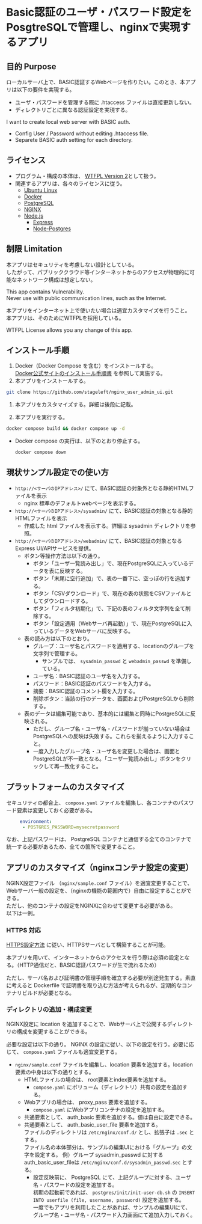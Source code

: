 # Basic認証のユーザ・パスワード設定をPosgtreSQLで管理し、nginxで実現するアプリ

## 目的 Purpose

ローカルサーバ上で、BASIC認証するWebページを作りたい。このとき、本アプリは以下の要件を実現する。

* ユーザ・パスワードを管理する際に .htaccess ファイルは直接更新しない。
* ディレクトリごとに異なる認証設定を実現する。

I want to create local web server with BASIC auth.

* Config User / Password without editing .htaccess file.
* Separete BASIC auth setting for each directory.

## ライセンス

* プログラム・構成の本体は、 [WTFPL Version 2](LICENSE)として扱う。
* 関連するアプリは、各々のライセンスに従う。
  * [Ubuntu Linux](https://jp.ubuntu.com/)
  * [Docker](https://www.docker.com/ja-jp/)
  * [PostgreSQL](https://www.postgresql.org/)
  * [NGINX](https://www.nginx.com/)
  * [Node.js](https://nodejs.org/en)
    * [Express](https://expressjs.com/ja/)
    * [Node-Postgres](https://node-postgres.com/)

## 制限 Limitation

本アプリはセキュリティを考慮しない設計としている。 \
したがって、パブリッククラウド等インターネットからのアクセスが物理的に可能なネットワーク構成は想定しない。

This app contains Vulnerability. \
Never use with public communication lines, such as the Internet.

本アプリをインターネット上で使いたい場合は適宜カスタマイズを行うこと。
本アプリは、そのためにWTFPLを採用している。

WTFPL License allows you any change of this app.

## インストール手順

1. Docker（Docker Compose を含む）をインストールする。 \
   [Docker公式サイトのインストール手順書](https://docs.docker.com/engine/install/) を参照して実施する。
1. 本アプリをインストールする。

  ```bash
  git clone https://github.com/stageleft/nginx_user_admin_ui.git
  ```

1. 本アプリをカスタマイズする。詳細は後段に記載。

1. 本アプリを実行する。

  ```bash
  docker compose build && docker compose up -d
  ```

* Docker compose の実行は、以下のとおり停止する。

  ```bash
  docker compose down
  ```

## 現状サンプル設定での使い方

* `http://<サーバのIPアドレス>/` にて、BASIC認証の対象外となる静的HTMLファイルを表示
  * nginx 標準のデフォルトwebページを表示する。
* `http://<サーバのIPアドレス>/sysadmin/` にて、BASIC認証の対象となる静的HTMLファイルを表示
  * 作成した html ファイルを表示する。詳細は sysadmin ディレクトリを参照。
* `http://<サーバのIPアドレス>/webadmin/` にて、BASIC認証の対象となるExpress UI/APIサービスを提供。
  * ボタン等操作方法は以下の通り。
    * ボタン「ユーザ一覧読み出し」で、現在PostgreSQLに入っているデータを表に反映する。
    * ボタン「末尾に空行追加」で、表の一番下に、空っぽの行を追加する。
    * ボタン「CSVダウンロード」で、現在の表の状態をCSVファイルとしてダウンロードする。
    * ボタン「フィルタ初期化」で、下記の表のフィルタ文字列を全て削除する。
    * ボタン「設定適用（Webサーバ再起動）」で、現在PostgreSQLに入っているデータをWebサーバに反映する。
  * 表の読み方は以下のとおり。
    * グループ：ユーザ名とパスワードを適用する、locationのグループを文字列で管理する。
      * サンプルでは、 `sysadmin_passwd` と `webadmin_passwd` を準備している。
    * ユーザ名：BASIC認証のユーザ名を入力する。
    * パスワード：BASIC認証のパスワードを入力する。
    * 摘要：BASIC認証のコメント欄を入力する。
    * 削除ボタン：当該の行のデータを、画面およびPostgreSQLから削除する。
  * 表のデータは編集可能であり、基本的には編集と同時にPostgreSQLに反映される。
    * ただし、グループ名・ユーザ名・パスワードが揃っていない場合はPostgreSQLへの反映は失敗する。これらを揃えるように入力すること。
    * 一度入力したグループ名・ユーザ名を変更した場合は、画面とPostgreSQLが不一致となる。「ユーザ一覧読み出し」ボタンをクリックして再一致化すること。

## プラットフォームのカスタマイズ

セキュリティの都合上、 `compose.yaml` ファイルを編集し、各コンテナのパスワード要素は変更しておく必要がある。

```yaml
     environment:
      - POSTGRES_PASSWORD=mysecretpassword
```

なお、上記パスワードは、 PostgreSQL コンテナと通信する全てのコンテナで統一する必要があるため、全ての箇所で変更すること。

## アプリのカスタマイズ（nginxコンテナ設定の変更）

NGINX設定ファイル （`nginx/sample.conf` ファイル）を適宜変更することで、Webサーバ一般の設定を、（nginxの機能の範囲内で）自由に設定することができる。\
ただし、他のコンテナの設定をNGINXに合わせて変更する必要がある。\
以下は一例。

### HTTPS 対応

[HTTPS設定方法](http://nginx.org/en/docs/http/configuring_https_servers.html) に従い、HTTPSサーバとして構築することが可能。

本アプリを用いて、インターネットからのアクセスを行う際は必須の設定となる。（HTTP通信だと、BASIC認証パスワードが生で流れるため）

ただし、サーバ名および証明書の管理手順を確立する必要が別途発生する。素直に考えると Dockerfile で証明書を取り込む方法が考えられるが、定期的なコンテナリビルドが必要となる。

### ディレクトリの追加・構成変更

NGINX設定に location を追加することで、Webサーバ上で公開するディレクトリの構成を変更することができる。

必要な設定は以下の通り。
NGINX の設定に従い、以下の設定を行う。必要に応じて、 `compose.yaml` ファイルも適宜変更する。

* `nginx/sample.conf` ファイルを編集し、location 要素を追加する。location要素の中身は以下の通りとする。
  * HTMLファイルの場合は、 root要素とindex要素を追加する。
    * `compose.yaml` にボリューム（ディレクトリ）共有の設定を追加する。
  * Webアプリの場合は、 proxy_pass 要素を追加する。
    * `compose.yaml` にWebアプリコンテナの設定を追加する。
  * 共通要素として、 auth_basic 要素を追加する。値は自由に設定できる。
  * 共通要素として、 auth_basic_user_file 要素を追加する。\
    ファイルのディレクトリは `/etc/nginx/conf.d/` とし、拡張子は `.sec` とする。\
    ファイル名の本体部分は、サンプルの編集UIにおける「グループ」の文字を設定する。
    例）グループ sysadmin_passwd に対するauth_basic_user_fileは `/etc/nginx/conf.d/sysadmin_passwd.sec` とする。
    * 設定反映前に、 PostgreSQL にて、上記グループに対する、ユーザ名・パスワードの設定を追加する。\
      初期の起動前であれば、 `postgres/init/init-user-db.sh` の `INSERT INTO userfile (file, username, password)` 設定を追加する。 \
      一度でもアプリを利用したことがあれば、サンプルの編集UIにて、グループ名・ユーザ名・パスワード入力画面にて追加入力しておく。
